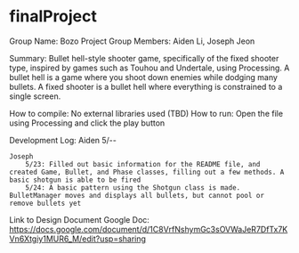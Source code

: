 # finalProject
Group Name: Bozo Project
Group Members: Aiden Li, Joseph Jeon

Summary: Bullet hell-style shooter game, specifically of the fixed shooter type, inspired by games such as Touhou and Undertale, using Processing. A bullet hell is a game where you shoot down enemies while dodging many bullets. A fixed shooter is a bullet hell where everything is constrained to a single screen. 

How to compile: No external libraries used (TBD)
How to run: Open the file using Processing and click the play button

Development Log:
	Aiden
		5/--

	Joseph
		5/23: Filled out basic information for the README file, and created Game, Bullet, and Phase classes, filling out a few methods. A basic shotgun is able to be fired
		5/24: A basic pattern using the Shotgun class is made. BulletManager moves and displays all bullets, but cannot pool or remove bullets yet

Link to Design Document Google Doc: https://docs.google.com/document/d/1C8VrfNshymGc3sOVWaJeR7DfTx7KVn6Xtgiy1MUR6_M/edit?usp=sharing
